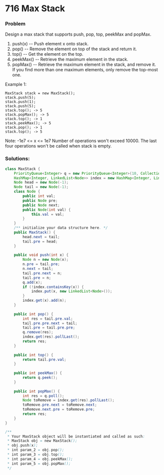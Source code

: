 # 716 Max Stack

### Problem
Design a max stack that supports push, pop, top, peekMax and popMax.

1. push(x) -- Push element x onto stack.
2. pop() -- Remove the element on top of the stack and return it.
3. top() -- Get the element on the top.
4. peekMax() -- Retrieve the maximum element in the stack.
5. popMax() -- Retrieve the maximum element in the stack, and remove it. If you find more than one maximum elements, only remove the top-most one.

Example 1:
```
MaxStack stack = new MaxStack();
stack.push(5); 
stack.push(1);
stack.push(5);
stack.top(); -> 5
stack.popMax(); -> 5
stack.top(); -> 1
stack.peekMax(); -> 5
stack.pop(); -> 1
stack.top(); -> 5
```
Note:
-1e7 <= x <= 1e7
Number of operations won't exceed 10000.
The last four operations won't be called when stack is empty.

### Solutions:

```java
class MaxStack {
    PriorityQueue<Integer> q = new PriorityQueue<Integer>(10, Collections.reverseOrder());
    HashMap<Integer, LinkedList<Node>> index = new HashMap<Integer, LinkedList<Node>>();
    Node head = new Node(-1);
    Node tail = new Node(-1);
    class Node {
        public int val;
        public Node pre;
        public Node next;
        public Node(int val) {
            this.val = val;
        }
    }
    /** initialize your data structure here. */
    public MaxStack() {
        head.next = tail;
        tail.pre = head;
    }
    
    public void push(int x) {
        Node n = new Node(x);
        n.pre = tail.pre;
        n.next = tail;
        tail.pre.next = n;
        tail.pre = n;
        q.add(x);
        if (!index.containsKey(x)) {
            index.put(x, new LinkedList<Node>());
        }
        index.get(x).add(n);
    }
    
    public int pop() {
        int res = tail.pre.val;
        tail.pre.pre.next = tail;
        tail.pre = tail.pre.pre;
        q.remove(res);
        index.get(res).pollLast();
        return res;
    }
    
    public int top() {
        return tail.pre.val;
    }
    
    public int peekMax() {
        return q.peek();
    }
    
    public int popMax() {
        int res = q.poll();
        Node toRemove = index.get(res).pollLast();
        toRemove.pre.next = toRemove.next;
        toRemove.next.pre = toRemove.pre;
        return res;
    }
}

/**
 * Your MaxStack object will be instantiated and called as such:
 * MaxStack obj = new MaxStack();
 * obj.push(x);
 * int param_2 = obj.pop();
 * int param_3 = obj.top();
 * int param_4 = obj.peekMax();
 * int param_5 = obj.popMax();
 */
```